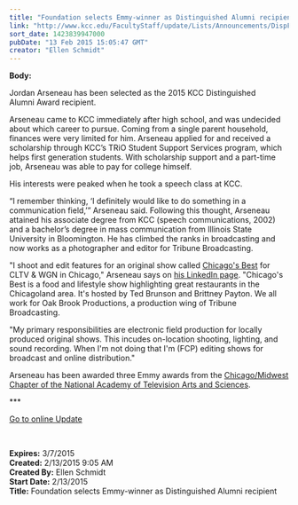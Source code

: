 ```yaml
---
title: "Foundation selects Emmy-winner as Distinguished Alumni recipient"
link: "http://www.kcc.edu/FacultyStaff/update/Lists/Announcements/DispForm.aspx?ID=1818"
sort_date: 1423839947000
pubDate: "13 Feb 2015 15:05:47 GMT"
creator: "Ellen Schmidt"
---
```


<div><b>Body:</b> <div class="ExternalClass1FDC1F4D38DD49039AD0A35E181DEF95"><p>Jordan Arseneau has been selected as the 2015 KCC Distinguished Alumni Award recipient.</p>
<p>Arseneau came to KCC immediately after high school, and was undecided about which career to pursue. Coming from a single parent household, finances were very limited for him. Arseneau applied for and received a scholarship through KCC’s TRiO Student Support Services program, which helps first generation students. With scholarship support and a part-time job, Arseneau was able to pay for college himself.</p>
<p>His interests were peaked when he took a speech class at KCC. </p>
<p>“I remember thinking, ‘I definitely would like to do something in a communication field,’” Arseneau said. Following this thought, Arseneau attained his associate degree from KCC (speech communications, 2002)<br />and a bachelor’s degree in mass communication from Illinois State University in Bloomington. He has climbed the ranks in broadcasting and now works as a photographer and editor for Tribune Broadcasting. </p>
<p>&quot;I shoot and edit features for an original show called <a href="http://chicagosbesttv.com/">Chicago's Best</a> for CLTV &amp; WGN in Chicago,&quot; Arseneau says on <a href="https://www.linkedin.com/in/jordanarseneau">his LinkedIn page</a>. &quot;Chicago's Best is a food and lifestyle show highlighting great restaurants in the Chicagoland area. It's hosted by Ted Brunson and Brittney Payton. We all work for Oak Brook Productions, a production wing of Tribune Broadcasting.</p>
<p>&quot;My primary responsibilities are electronic field production for locally produced original shows. This incudes on-location shooting, lighting, and sound recording. When I'm not doing that I'm (FCP) editing shows for broadcast and online distribution.&quot;</p>
<p>Arseneau has been awarded three Emmy awards from the <a href="http://chicagoemmyonline.org/awards/emmy-awards/">Chicago/Midwest Chapter of the National Academy of Television Arts and Sciences</a>.<br /></p>
<p>***</p>
<p><a href="/update">Go to online Update</a></p>
<p> </p></div></div>
<div><b>Expires:</b> 3/7/2015</div>
<div><b>Created:</b> 2/13/2015 9:05 AM</div>
<div><b>Created By:</b> Ellen Schmidt</div>
<div><b>Start Date:</b> 2/13/2015</div>
<div><b>Title:</b> Foundation selects Emmy-winner as Distinguished Alumni recipient</div>
